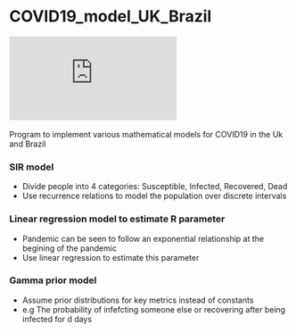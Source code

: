 # COVID19_model_UK_Brazil

[![Summary Document](https://github.com/JamieHarris1/COVID19_model_UK_Brazil/blob/main/Summary%20Document.pdf)](https://github.com/JamieHarris1/COVID19_model_UK_Brazil/blob/main/Summary%20Document.pdf)



Program to implement various mathematical models for COVID19 in the Uk and Brazil

### SIR model

- Divide people into 4 categories: Susceptible, Infected, Recovered, Dead
- Use recurrence relations to model the population over discrete intervals

### Linear regression model to estimate R parameter

- Pandemic can be seen to follow an exponential relationship at the begining of the pandemic
- Use linear regression to estimate this parameter

### Gamma prior model

- Assume prior distributions for key metrics instead of constants
- e.g The probability of infefcting someone else or recovering after being infected for d days
